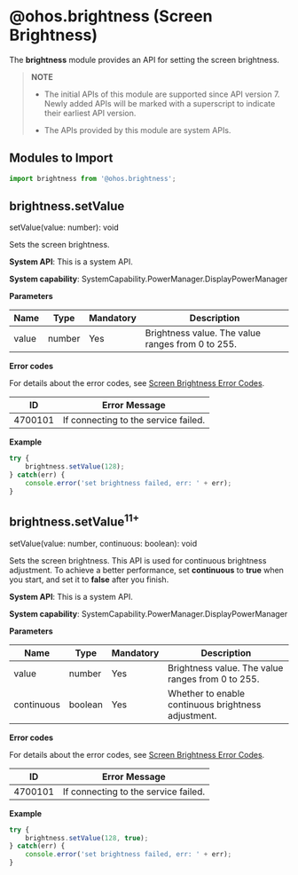 # @ohos.brightness (Screen Brightness)

The **brightness** module provides an API for setting the screen brightness.

> **NOTE**
>
> - The initial APIs of this module are supported since API version 7. Newly added APIs will be marked with a superscript to indicate their earliest API version.
>
> - The APIs provided by this module are system APIs.

## Modules to Import

```js
import brightness from '@ohos.brightness';
```

## brightness.setValue

setValue(value: number): void

Sets the screen brightness.

**System API**: This is a system API.

**System capability**: SystemCapability.PowerManager.DisplayPowerManager

**Parameters**

| Name| Type  | Mandatory| Description                   |
| ------ | ------ | ---- | ----------------------- |
| value  | number | Yes  | Brightness value. The value ranges from 0 to 255.|

**Error codes**

For details about the error codes, see [Screen Brightness Error Codes](../errorcodes/errorcode-brightness.md).

| ID  | Error Message   |
|---------|---------|
| 4700101 | If connecting to the service failed. |

**Example**

```js
try {
    brightness.setValue(128);
} catch(err) {
    console.error('set brightness failed, err: ' + err);
}
```

## brightness.setValue<sup>11+</sup>

setValue(value: number, continuous: boolean): void

Sets the screen brightness. This API is used for continuous brightness adjustment. To achieve a better performance, set **continuous** to **true** when you start, and set it to **false** after you finish.

**System API**: This is a system API.

**System capability**: SystemCapability.PowerManager.DisplayPowerManager

**Parameters**

| Name| Type  | Mandatory| Description                   |
| ------ | ------ | ---- | ----------------------- |
| value  | number | Yes  | Brightness value. The value ranges from 0 to 255.|
| continuous  | boolean | Yes  | Whether to enable continuous brightness adjustment.|

**Error codes**

For details about the error codes, see [Screen Brightness Error Codes](../errorcodes/errorcode-brightness.md).

| ID  | Error Message   |
|---------|---------|
| 4700101 | If connecting to the service failed. |

**Example**

```js
try {
    brightness.setValue(128, true);
} catch(err) {
    console.error('set brightness failed, err: ' + err);
}
```
